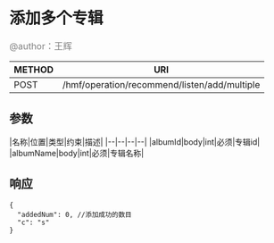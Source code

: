
# 添加多个专辑
<font color="gray" size="3">@author：王辉</font>

|METHOD|URI|
|--|--|
|POST|/hmf/operation/recommend/listen/add/multiple|

## 参数

|名称|位置|类型|约束|描述|
|--|--|--|--|
|albumId|body|int|必须|专辑id|
|albumName|body|int|必须|专辑名称|

## 响应
```
{
  "addedNum": 0, //添加成功的数目
  "c": "s"
}
```
